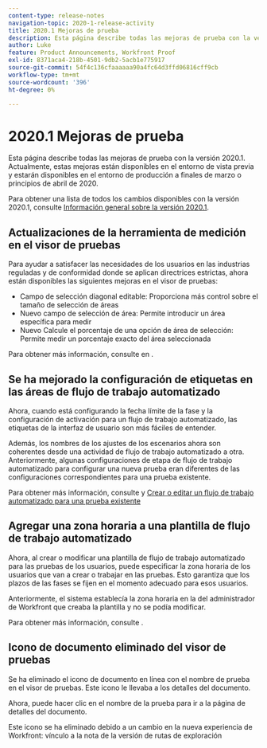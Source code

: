 ```yaml
---
content-type: release-notes
navigation-topic: 2020-1-release-activity
title: 2020.1 Mejoras de prueba
description: Esta página describe todas las mejoras de prueba con la versión 2020.1. Actualmente, estas mejoras están disponibles en el entorno de vista previa y estarán disponibles en el entorno de producción a finales de marzo o principios de abril de 2020.
author: Luke
feature: Product Announcements, Workfront Proof
exl-id: 8371aca4-218b-4501-9db2-5acb1e775917
source-git-commit: 54f4c136cfaaaaaa90a4fc64d3ffd06816cff9cb
workflow-type: tm+mt
source-wordcount: '396'
ht-degree: 0%

---
```


# 2020.1 Mejoras de prueba

Esta página describe todas las mejoras de prueba con la versión 2020.1. Actualmente, estas mejoras están disponibles en el entorno de vista previa y estarán disponibles en el entorno de producción a finales de marzo o principios de abril de 2020.

Para obtener una lista de todos los cambios disponibles con la versión 2020.1, consulte [Información general sobre la versión 2020.1](../../../product-announcements/product-releases/2020.1-release-activity/2020.1-release-overview.md).

## Actualizaciones de la herramienta de medición en el visor de pruebas

Para ayudar a satisfacer las necesidades de los usuarios en las industrias reguladas y de conformidad donde se aplican directrices estrictas, ahora están disponibles las siguientes mejoras en el visor de pruebas:

* Campo de selección diagonal editable: Proporciona más control sobre el tamaño de selección de áreas
* Nuevo campo de selección de área: Permite introducir un área específica para medir
* Nuevo Calcule el porcentaje de una opción de área de selección: Permite medir un porcentaje exacto del área seleccionada

Para obtener más información, consulte en .

## Se ha mejorado la configuración de etiquetas en las áreas de flujo de trabajo automatizado

Ahora, cuando está configurando la fecha límite de la fase y la configuración de activación para un flujo de trabajo automatizado, las etiquetas de la interfaz de usuario son más fáciles de entender.

Además, los nombres de los ajustes de los escenarios ahora son coherentes desde una actividad de flujo de trabajo automatizado a otra. Anteriormente, algunas configuraciones de etapa de flujo de trabajo automatizado para configurar una nueva prueba eran diferentes de las configuraciones correspondientes para una prueba existente.

Para obtener más información, consulte y [Crear o editar un flujo de trabajo automatizado para una prueba existente](../../../review-and-approve-work/proofing/managing-proofs-within-workfront/create-edit-automated-workflow-existing-proof.md)

## Agregar una zona horaria a una plantilla de flujo de trabajo automatizado

Ahora, al crear o modificar una plantilla de flujo de trabajo automatizado para las pruebas de los usuarios, puede especificar la zona horaria de los usuarios que van a crear o trabajar en las pruebas. Esto garantiza que los plazos de las fases se fijen en el momento adecuado para esos usuarios.

Anteriormente, el sistema establecía la zona horaria en la del administrador de Workfront que creaba la plantilla y no se podía modificar.

Para obtener más información, consulte .

## Icono de documento eliminado del visor de pruebas

Se ha eliminado el icono de documento en línea con el nombre de prueba en el visor de pruebas. Este icono le llevaba a los detalles del documento.

Ahora, puede hacer clic en el nombre de la prueba para ir a la página de detalles del documento.

Este icono se ha eliminado debido a un cambio en la nueva experiencia de Workfront: vínculo a la nota de la versión de rutas de exploración
